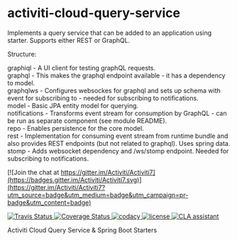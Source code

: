 # activiti-cloud-query-service 

<p>Implements a query service that can be added to an application using starter. Supports either REST or GraphQL.</p>

<p>Structure:</p>

graphiql - A UI client for testing graphQL requests.<br/>
graphql - This makes the graphql endpoint available - it has a dependency to model.<br/>
graphqlws - Configures websockes for graphql and sets up schema with event for subscribing to - needed for subscribing to notifications.</br>
model - Basic JPA entity model for querying.<br/>
notifications - Transforms event stream for consumption by GraphQL - can be run as separate component (see module README).<br/>
repo - Enables persistence for the core model.<br/>
rest - Implementation for consuming event stream from runtime bundle and also provides REST endpoints (but not related to graphql). Uses spring data.<br/>
stomp - Adds websocket dependency and /ws/stomp endpoint. Needed for subscribing to notifications.</br>

[![Join the chat at https://gitter.im/Activiti/Activiti7](https://badges.gitter.im/Activiti/Activiti7.svg)](https://gitter.im/Activiti/Activiti7?utm_source=badge&utm_medium=badge&utm_campaign=pr-badge&utm_content=badge)

<p>
  <a title='Build Status Travis' href="https://travis-ci.org/Activiti/activiti-cloud-query-service">
    <img src='https://travis-ci.org/Activiti/activiti-cloud-query-service.svg?branch=master'  alt='Travis Status' />
  </a>
  <a href='https://codecov.io/gh/Activiti/activiti-cloud-query-service'>
    <img src='http://img.shields.io/codecov/c/github/Activiti/activiti-cloud-query-service/master.svg?maxAge=86400' alt='Coverage Status' />
  </a>
  <a href='https://www.codacy.com/app/Activiti/activiti-cloud-query-service?utm_source=github.com&utm_medium=referral&utm_content=Activiti/activiti-cloud-query-service&utm_campaign=badger'>
      <img src='https://api.codacy.com/project/badge/Grade/5ee4e6ceacda459a9bffb12e5fb4574d' alt='codacy' />
  </a>
  <a href='https://github.com/Activiti/activiti-cloud-query-service/blob/master/LICENSE.txt'>
       <img src='https://img.shields.io/hexpm/l/plug.svg' alt='license' />
  </a>
  <a href="https://cla-assistant.io/Activiti/activiti-cloud-query-service"><img src="https://cla-assistant.io/readme/badge/Activiti/activiti-cloud-query-service" alt="CLA assistant" /></a>
</p>
Activiti Cloud Query Service &amp; Spring Boot Starters
